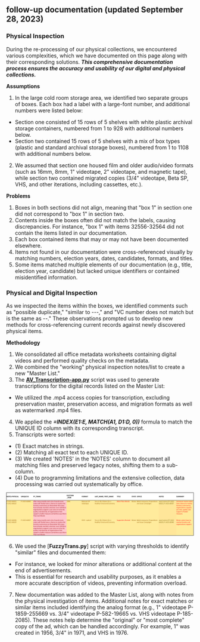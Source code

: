 ## follow-up documentation (updated September 28, 2023)

### Physical Inspection

During the re-processing of our physical collections, we encountered various complexities, which we have documented on this page along with their corresponding solutions. 
***This comprehensive documentation process ensures the accuracy and usability of our digital and physical collections.***

**Assumptions**
1. In the large cold room storage area, we identified two separate groups of boxes. Each box had a label with a large-font number, and additional numbers were listed below:
* Section one consisted of 15 rows of 5 shelves with white plastic archival storage containers, numbered from 1 to 928 with additional numbers below.
* Section two contained 15 rows of 5 shelves with a mix of box types (plastic and standard archival storage boxes), numbered from 1 to 1108 with additional numbers below.
2. We assumed that section one housed film and older audio/video formats (such as 16mm, 8mm, 1" videotape, 2" videotape, and magnetic tape), while section two contained migrated copies (3/4" videotape, Beta SP, VHS, and other iterations, including cassettes, etc.).

**Problems**
1. Boxes in both sections did not align, meaning that "box 1" in section one did not correspond to "box 1" in section two.
2. Contents inside the boxes often did not match the labels, causing discrepancies. For instance, "box 1" with items 32556-32564 did not contain the items listed in our documentation.
3. Each box contained items that may or may not have been documented elsewhere.
4. Items not found in our documentation were cross-referenced visually by matching numbers, election years, dates, candidates, formats, and titles.
5. Some items matched multiple elements of our documentation (e.g., title, election year, candidate) but lacked unique identifiers or contained misidentified information.

### Physical and Digital Inspection

As we inspected the items within the boxes, we identified comments such as "possible duplicate," "similar to ---," and "VC number does not match but is the same as --." These observations prompted us to develop new methods for cross-referencing current records against newly discovered physical items.

**Methodology**
1. We consolidated all office metadata worksheets containing digital videos and performed quality checks on the metadata.
2. We combined the "working" physical inspection notes/list to create a new "Master List."
3. The [**AV_Transcription-app.py**](https://github.com/prys0000/congressional-portal-project/blob/main/scripts-notes/AV_Transcript-app.py) script was used to generate transcriptions for the digital records listed on the Master List:
* We utilized the .mp4 access copies for transcription, excluding preservation master, preservation access, and migration formats as well as watermarked .mp4 files.
4. We applied the ***=INDEX($E$1:$E$, MATCH(A1, $D$1:$D$, 0))*** formula to match the UNIQUE ID column with its corresponding transcript.
5. Transcripts were sorted:
* (1) Exact matches in strings.
* (2) Matching all exact text to each UNIQUE ID.
* (3) We created 'NOTES' in the 'NOTES' column to document all matching files and preserved legacy notes, shifting them to a sub-column.
* (4) Due to programming limitations and the extensive collection, data processing was carried out systematically by office.
 
<img src="https://github.com/prys0000/political-commercial-collection-archives/blob/1ccaf7507930d7260cf98df3649176d24da516af/images/trans-fuzzy.png">

6. We used the [**FuzzyTrans.py**] script with varying thresholds to identify "similar" files and documented them:
* For instance, we looked for minor alterations or additional content at the end of advertisements.
* This is essential for research and usability purposes, as it enables a more accurate description of videos, preventing information overload.
7. New documentation was added to the Master List, along with notes from the physical investigation of items. Additional notes for exact matches or similar items included identifying the analog format (e.g., 1" videotape P-1859-255669 vs. 3/4" videotape P-582-19665 vs. VHS videotape P-185-2085). These notes help determine the "original" or "most complete" copy of the ad, which can be handled accordingly. For example, 1" was created in 1956, 3/4" in 1971, and VHS in 1976.

    
      

